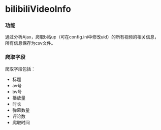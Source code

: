 # bilibiliVideoInfo
### 功能
通过分析Ajax，爬取b站up（可在config.ini中修改uid）的所有视频的相关信息，所有信息保存为csv文件。
### 爬取字段
爬取字段包括：
- 标题
- av号
- bv号
- 播放量
- 时长
- 弹幕数量
- 评论数
- 爬取时间
